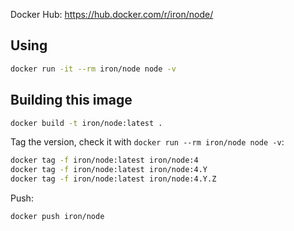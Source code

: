 
Docker Hub: https://hub.docker.com/r/iron/node/

## Using

```sh
docker run -it --rm iron/node node -v
```

## Building this image

```sh
docker build -t iron/node:latest .
```

Tag the version, check it with `docker run --rm iron/node node -v`:

```sh
docker tag -f iron/node:latest iron/node:4
docker tag -f iron/node:latest iron/node:4.Y
docker tag -f iron/node:latest iron/node:4.Y.Z
```

Push:

```sh
docker push iron/node
```
